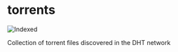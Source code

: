 torrents 
========
![Indexed](https://img.shields.io/badge/indexed-98819-blue)

Collection of torrent files discovered in the DHT network
